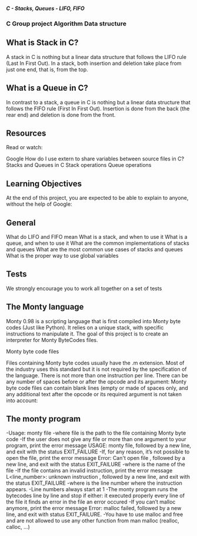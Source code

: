 ##### C - Stacks, Queues - LIFO, FIFO

### C Group project Algorithm Data structure

## What is Stack in C?
A stack in C is nothing but a linear data structure that follows the LIFO rule (Last In First Out). In a stack, both insertion and deletion take place from just one end, that is, from the top.

## What is a Queue in C?
In contrast to a stack, a queue in C is nothing but a linear data structure that follows the FIFO rule (First In First Out). Insertion is done from the back (the rear end) and deletion is done from the front.

## Resources
Read or watch:

Google
How do I use extern to share variables between source files in C?
Stacks and Queues in C
Stack operations
Queue operations
## Learning Objectives
At the end of this project, you are expected to be able to explain to anyone, without the help of Google:

## General
What do LIFO and FIFO mean
What is a stack, and when to use it
What is a queue, and when to use it
What are the common implementations of stacks and queues
What are the most common use cases of stacks and queues
What is the proper way to use global variables
## Tests
We strongly encourage you to work all together on a set of tests

## The Monty language
Monty 0.98 is a scripting language that is first compiled into Monty byte codes (Just like Python). It relies on a unique stack, with specific instructions to manipulate it. The goal of this project is to create an interpreter for Monty ByteCodes files.

Monty byte code files

Files containing Monty byte codes usually have the .m extension. Most of the industry uses this standard but it is not required by the specification of the language. There is not more than one instruction per line. There can be any number of spaces before or after the opcode and its argument:
Monty byte code files can contain blank lines (empty or made of spaces only, and any additional text after the opcode or its required argument is not taken into account:
## The monty program

-Usage: monty file
-where file is the path to the file containing Monty byte code
-If the user does not give any file or more than one argument to your program, print the error message USAGE: monty file, followed by a new line, and exit with the status EXIT_FAILURE
-If, for any reason, it’s not possible to open the file, print the error message Error: Can't open file <file>, followed by a new line, and exit with the status EXIT_FAILURE
-where <file> is the name of the file
-If the file contains an invalid instruction, print the error message L<line_number>: unknown instruction <opcode>, followed by a new line, and exit with the status EXIT_FAILURE
-where is the line number where the instruction appears.
-Line numbers always start at 1
-The monty program runs the bytecodes line by line and stop if either:
 it executed properly every line of the file
 it finds an error in the file
 an error occured
-If you can’t malloc anymore, print the error message Error: malloc failed, followed by a new line, and exit with status EXIT_FAILURE.
-You have to use malloc and free and are not allowed to use any other function from man malloc (realloc, calloc, …)
